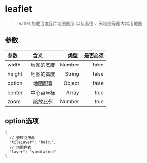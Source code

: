 # leaflet

> leaflet 加载百度瓦片地图图层 以及高德 、天地图等国内常用地图

## 参数

| 参数        | 含义         | 类型  | 是否必须  |
| ----------- |:-------------:| -----:| -----:|
|width| 地图的宽度 | Number | false |
|height| 地图的高度| String | false |
|option| 地图配置| Object | false |
|center| 中心点坐标| Array | true |
|zoom| 缩放比例| Number | true |

## option选项

```
{
  // 瓷砖引用源
  "tileLayer": "baidu",
  // 地图样式
  "layer": "simulation"
}
```